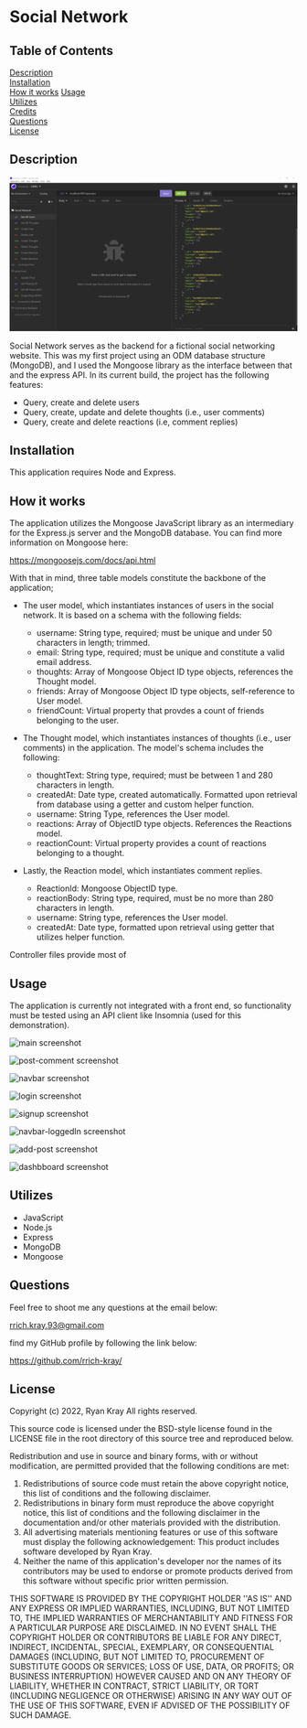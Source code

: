 # Social Network

## Table of Contents

[Description](#description)  
[Installation](#installation)  
[How it works](#how-it-works)
[Usage](#usage)  
[Utilizes](#utilizes)  
[Credits](#credits)  
[Questions](#questions)  
[License](#license)

## Description

![main screenshot](./public/images/screen1.png)

Social Network serves as the backend for a fictional social networking website. This was my first project using an ODM database structure (MongoDB), and I used the Mongoose library as the interface between that and the express API. In its current build, the project has the following features:

- Query, create and delete users
- Query, create, update and delete thoughts (i.e., user comments)
- Query, create and delete reactions (i.e, comment replies)

## Installation

This application requires Node and Express.

## How it works

The application utilizes the Mongoose JavaScript library as an intermediary for the Express.js server and the MongoDB database. You can find more information on Mongoose here:

https://mongoosejs.com/docs/api.html

With that in mind, three table models constitute the backbone of the application;

- The user model, which instantiates instances of users in the social network. It is based on a schema with the following fields:

  - username: String type, required; must be unique and under 50 characters in length; trimmed.
  - email: String type, required; must be unique and constitute a valid email address.
  - thoughts: Array of Mongoose Object ID type objects, references the Thought model.
  - friends: Array of Mongoose Object ID type objects, self-reference to User model.
  - friendCount: Virtual property that provdes a count of friends belonging to the user.

- The Thought model, which instantiates instances of thoughts (i.e., user comments) in the application. The model's schema includes the following:

  - thoughtText: String type, required; must be between 1 and 280 characters in length.
  - createdAt: Date type, created automatically. Formatted upon retrieval from database using a getter and custom helper function.
  - username: String Type, references the User model.
  - reactions: Array of ObjectID type objects. References the Reactions model.
  - reactionCount: Virtual property provides a count of reactions belonging to a thought.

- Lastly, the Reaction model, which instantiates comment replies.

  - ReactionId: Mongoose ObjectID type.
  - reactionBody: String type, required, must be no more than 280 characters in length.
  - username: String type, references the User model.
  - createdAt: Date type, formatted upon retrieval using getter that utilizes helper function.

Controller files provide most of

## Usage

The application is currently not integrated with a front end, so functionality must be tested using an API client like Insomnia (used for this demonstration).

![main screenshot](./public/images/single-post.png)

![post-comment screenshot](./public/images/post-comment.png)

![navbar screenshot](./public/images/navbar.png)

![login screenshot](./public/images/login.png)

![signup screenshot](./public/images/signup.png)

![navbar-loggedIn screenshot](./public/images/navbar-loggedIn.png)

![add-post screenshot](./public/images/add-post.png)

![dashbboard screenshot](./public/images/dashboard.png)

## Utilizes

- JavaScript
- Node.js
- Express
- MongoDB
- Mongoose

## Questions

Feel free to shoot me any questions at the email below:

rrich.kray.93@gmail.com

find my GitHub profile by following the link below:

https://github.com/rrich-kray/

## License

Copyright (c) 2022, Ryan Kray
All rights reserved.

This source code is licensed under the BSD-style license found in the LICENSE file in the root directory of this source tree and reproduced below.

Redistribution and use in source and binary forms, with or without modification, are permitted provided that the following conditions are met:

1. Redistributions of source code must retain the above copyright notice, this list of conditions and the following disclaimer.
2. Redistributions in binary form must reproduce the above copyright notice, this list of conditions and the following disclaimer in the documentation and/or other materials provided with the distribution.
3. All advertising materials mentioning features or use of this software must display the following acknowledgement: This product includes software developed by Ryan Kray.
4. Neither the name of this application's developer nor the names of its contributors may be used to endorse or promote products derived from this software without specific prior written permission.

THIS SOFTWARE IS PROVIDED BY THE COPYRIGHT HOLDER ''AS IS'' AND ANY EXPRESS OR IMPLIED WARRANTIES, INCLUDING, BUT NOT LIMITED TO, THE IMPLIED WARRANTIES OF MERCHANTABILITY AND FITNESS FOR A PARTICULAR PURPOSE ARE DISCLAIMED. IN NO EVENT SHALL THE COPYRIGHT HOLDER OR CONTRIBUTORS BE LIABLE FOR ANY DIRECT, INDIRECT, INCIDENTAL, SPECIAL, EXEMPLARY, OR CONSEQUENTIAL DAMAGES (INCLUDING, BUT NOT LIMITED TO, PROCUREMENT OF SUBSTITUTE GOODS OR SERVICES; LOSS OF USE, DATA, OR PROFITS; OR BUSINESS INTERRUPTION) HOWEVER CAUSED AND ON ANY THEORY OF LIABILITY, WHETHER IN CONTRACT, STRICT LIABILITY, OR TORT (INCLUDING NEGLIGENCE OR OTHERWISE) ARISING IN ANY WAY OUT OF THE USE OF THIS SOFTWARE, EVEN IF ADVISED OF THE POSSIBILITY OF SUCH DAMAGE.
